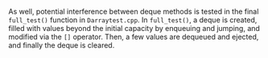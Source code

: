 As well, potential interference between deque methods is tested in the final `full_test()` function in `Darraytest.cpp`. In `full_test()`, a deque is created, filled with values beyond the initial capacity by enqueuing and jumping, and modified via the `[]` operator. Then, a few values are dequeued and ejected, and finally the deque is cleared.
